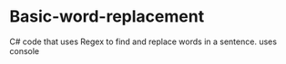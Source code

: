# Basic-word-replacement
C# code that uses Regex to find and replace words in a sentence. uses console
